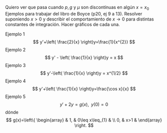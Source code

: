 Quiero ver que pasa cuando $p,g$ y $\mu$ son discontínuas en algún $x=x_{0}$
Ejemplos para trabajar del libro de Boyce (p20, ej 9 a 13).
Resolver suponiendo $x>0$ y describir el comportamiento de $x\to 0$ para distintas constantes de integración. Hacer gráficos de cada una.

Ejemplo 1
$$
y'+\left( \frac{2}{x} \right)y=\frac{1}{x^{2}}
$$
Ejemplo 2
$$
y' - \left( \frac{1}{x} \right)y = x
$$
Ejemplo 3
$$
y'-\left( \frac{1}{x} \right)y = x^{1/2}
$$
Ejemplo 4
$$
y'+\left( \frac{1}{x} \right)y=\frac{\cos x}{x}
$$
Ejemplo 5
$$
y'+2y=g(x),\,\,\, y(0)=0
$$
dónde
$$
g(x)=\left\{ \begin{array}
 & 1, & 0\leq x\leq_{1} &  \\
0, & x>1 & 
\end{array} \right.
$$
